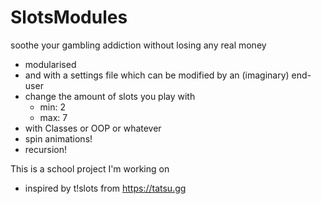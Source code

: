 # SlotsModules

soothe your gambling addiction without losing any real money

 - modularised
 - and with a settings file which can be modified by an (imaginary) end-user
 - change the amount of slots you play with
   - min: 2
   - max: 7
 - with Classes or OOP or whatever
 - spin animations!
 - recursion!

This is a school project I'm working on

 - inspired by t!slots from https://tatsu.gg

